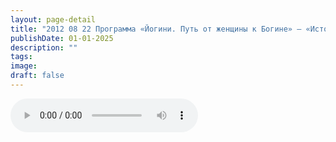 ```yaml
---
layout: page-detail
title: "2012 08 22 Программа «Йогини. Путь от женщины к Богине» – «История об Анасуйе»."
publishDate: 01-01-2025
description: ""
tags:
image:
draft: false
---
```


<audio title=" - 2012 08 22 Программа «Йогини. Путь от женщины к Богине» – «История об Анасуйе»..mp3" src="https://filer-api.advayta.org/v1.0/public/files/72714" controls=""></audio>

  
